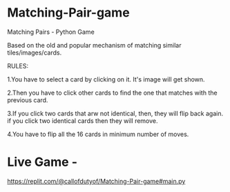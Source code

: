 # Matching-Pair-game

Matching Pairs - Python Game

Based on the old and popular mechanism of matching similar tiles/images/cards.

RULES: 

1.You have to select a card by clicking on it. It's image will get shown. 

2.Then you have to click other cards to find the one that matches with the previous card. 

3.If you click two cards that arw not identical, then, they will flip back again. if you click two identical cards then they will remove. 

4.You have to flip all the 16 cards in minimum number of moves.

# Live Game - 
https://replit.com/@callofdutyof/Matching-Pair-game#main.py

